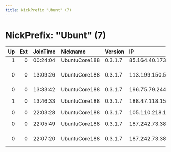 ```yaml
---
title: NickPrefix "Ubunt" (7)
---
```


# NickPrefix: "Ubunt" (7)

|   Up |   Ext | JoinTime   | Nickname      | Version   | IP              | AS                                       | CC   |   ORp |   Dirp | OS    | Contact   |   eFamMembers |
|-----:|------:|:-----------|:--------------|:----------|:----------------|:-----------------------------------------|:-----|------:|-------:|:------|:----------|--------------:|
|    1 |     0 | 00:24:04   | UbuntuCore188 | 0.3.1.7   | 85.164.40.173   | Telenor Norge AS                         | no   | 39625 |      0 | Linux | None      |             1 |
|    0 |     0 | 13:09:26   | UbuntuCore188 | 0.3.1.7   | 113.199.150.50  | Nepal Telecommunications Corporation, In | np   | 37441 |      0 | Linux | None      |             1 |
|    0 |     0 | 13:33:42   | UbuntuCore188 | 0.3.1.7   | 196.75.79.244   | MT-MPLS                                  | ma   | 42165 |      0 | Linux | None      |             1 |
|    1 |     0 | 13:46:33   | UbuntuCore188 | 0.3.1.7   | 188.47.118.159  | Orange Polska Spolka Akcyjna             | pl   | 42775 |      0 | Linux | None      |             1 |
|    0 |     0 | 22:03:28   | UbuntuCore188 | 0.3.1.7   | 105.110.218.137 | Telecom Algeria                          | dz   | 39217 |      0 | Linux | None      |             1 |
|    0 |     0 | 22:05:49   | UbuntuCore188 | 0.3.1.7   | 187.242.73.38   | Mega Cable, S.A. de C.V.                 | mx   | 40497 |      0 | Linux | None      |             1 |
|    0 |     0 | 22:07:20   | UbuntuCore188 | 0.3.1.7   | 187.242.73.38   | Mega Cable, S.A. de C.V.                 | mx   | 38547 |      0 | Linux | None      |             1 |
